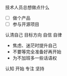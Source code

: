 技术人员总想做点什么
- [ ] 做个产品
- [ ] 参与开源项目

认清自己
目标方向
自信
自律

- 焦虑、迷茫时提升自己
- 不要等完全准备好再开始
- 为不加班多一些话语权

认知 开始 专注 坚持
